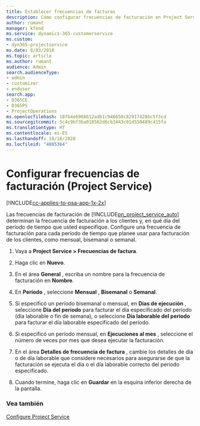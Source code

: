 ```yaml
---
title: Establecer frecuencias de facturas
description: Cómo configurar frecuencias de facturación en Project Service
author: rumant
manager: kfend
ms.service: dynamics-365-customerservice
ms.custom:
- dyn365-projectservice
ms.date: 8/03/2018
ms.topic: article
ms.author: rumant
audience: Admin
search.audienceType:
- admin
- customizer
- enduser
search.app:
- D365CE
- D365PS
- ProjectOperations
ms.openlocfilehash: 18fb4e6968612adb1c946650c829174286c5f3cd
ms.sourcegitcommit: 5c4c9bf3ba018562d6cb3443c01d550489c415fa
ms.translationtype: HT
ms.contentlocale: es-ES
ms.lasthandoff: 10/16/2020
ms.locfileid: "4085364"
---
```

# <a name="set-up-invoice-frequencies-project-service"></a>Configurar frecuencias de facturación (Project Service)

[!INCLUDE[cc-applies-to-psa-app-1x-2x](../includes/cc-applies-to-psa-app-1x-2x.md)]

Las frecuencias de facturación de [!INCLUDE[pn_project_service_auto](../includes/pn-project-service-auto.md)] determinan la frecuencia de facturación a los clientes y, en qué día del período de tiempo que usted especifique. Configure una frecuencia de facturación para cada período de tiempo que planee usar para facturación de los clientes, como mensual, bisemanal o semanal.  
  
1.  Vaya a **Project Service > Frecuencias de factura**.  
  
2.  Haga clic en **Nuevo**.  
  
3.  En el área **General** , escriba un nombre para la frecuencia de facturación en **Nombre**.  
  
4.  En **Período** , seleccione **Mensual** , **Bisemanal** o **Semanal**.  
  
5.  Si especificó un período bisemanal o mensual, en **Días de ejecución** , seleccione **Día del período** para facturar el día especificado del período (día laborable o fin de semana), o seleccione **Día laborable del período** para facturar el día laborable especificado del período.  
  
6.  Si especificó un período mensual, en **Ejecuciones al mes** , seleccione el número de veces por mes que desea ejecutar la facturación.  
  
7.  En el área **Detalles de frecuencia de factura** , cambie los detalles de día o de día laborable que considere necesarios para asegurarse de que la facturación se ejecuta el día o el día laborable correcto del período especificado.  
  
8.  Cuando termine, haga clic en **Guardar** en la esquina inferior derecha de la pantalla.  
  
### <a name="see-also"></a>Vea también  
 [Configure Project Service](../psa/configure.md)
